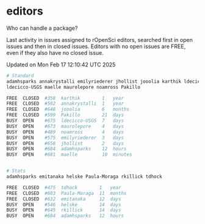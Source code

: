 # editors

Who can handle a package?

Last activity in issues assigned to rOpenSci editors, searched first in open
issues and then in closed issues. Editors with no open issues are FREE, even if
they also have no closed issue.


Updated on Mon Feb 17 12:10:42 UTC 2025

```bash
# Standard
adamhsparks annakrystalli emilyriederer jhollist jooolia karthik ldecicco
ldecicco-USGS maelle maurolepore noamross Pakillo

FREE  CLOSED  #358  karthik        1   year
FREE  CLOSED  #502  annakrystalli  1   year
FREE  CLOSED  #648  jooolia        6   months
FREE  CLOSED  #599  Pakillo        21  days
BUSY  OPEN    #675  ldecicco-USGS  7   days
BUSY  OPEN    #673  maurolepore    4   days
BUSY  OPEN    #489  noamross       4   days
BUSY  OPEN    #575  emilyriederer  3   days
BUSY  OPEN    #658  jhollist       2   days
BUSY  OPEN    #684  adamhsparks    12  hours
BUSY  OPEN    #681  maelle         10  minutes


# Stats
adamhsparks emitanaka helske Paula-Moraga rkillick tdhock

FREE  CLOSED  #475  tdhock        1   year
FREE  CLOSED  #603  Paula-Moraga  11  months
FREE  CLOSED  #632  emitanaka     12  days
BUSY  OPEN    #546  helske        14  days
BUSY  OPEN    #645  rkillick      14  days
BUSY  OPEN    #684  adamhsparks   12  hours
```
